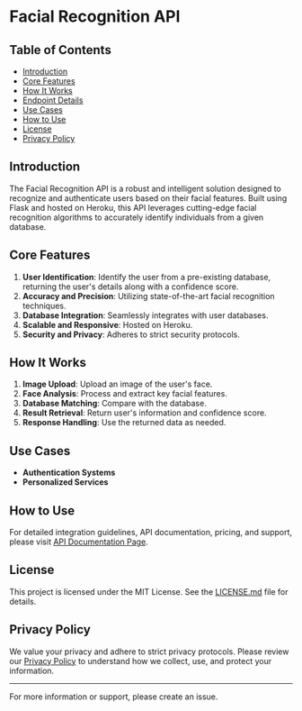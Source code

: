 # Facial Recognition API

## Table of Contents
- [Introduction](#introduction)
- [Core Features](#core-features)
- [How It Works](#how-it-works)
- [Endpoint Details](#endpoint-details)
- [Use Cases](#use-cases)
- [How to Use](#how-to-use)
- [License](#license)
- [Privacy Policy](#privacy-policy)

## Introduction
The Facial Recognition API is a robust and intelligent solution designed to recognize and authenticate users based on their facial features. Built using Flask and hosted on Heroku, this API leverages cutting-edge facial recognition algorithms to accurately identify individuals from a given database.

## Core Features
1. **User Identification**: Identify the user from a pre-existing database, returning the user's details along with a confidence score.
2. **Accuracy and Precision**: Utilizing state-of-the-art facial recognition techniques.
3. **Database Integration**: Seamlessly integrates with user databases.
4. **Scalable and Responsive**: Hosted on Heroku.
5. **Security and Privacy**: Adheres to strict security protocols.

## How It Works
1. **Image Upload**: Upload an image of the user's face.
2. **Face Analysis**: Process and extract key facial features.
3. **Database Matching**: Compare with the database.
4. **Result Retrieval**: Return user's information and confidence score.
5. **Response Handling**: Use the returned data as needed.

## Use Cases
- **Authentication Systems**
- **Personalized Services**

## How to Use
For detailed integration guidelines, API documentation, pricing, and support, please visit [API Documentation Page]([https://your-api-domain.com/docs](https://flask-api-omnilense.herokuapp.com/documentation)).

## License
This project is licensed under the MIT License. See the [LICENSE.md](LICENSE.md) file for details.

## Privacy Policy
We value your privacy and adhere to strict privacy protocols. Please review our [Privacy Policy](PRIVACY_POLICY.md) to understand how we collect, use, and protect your information.

---

For more information or support, please create an issue.

